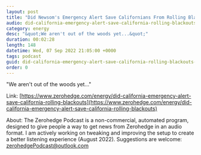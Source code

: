 ```yaml
---
layout: post
title: "Did Newsom's Emergency Alert Save Californians From Rolling Blackouts?"
audio: did-california-emergency-alert-save-california-rolling-blackouts-0
category: energy
desc: "&quot;We aren't out of the woods yet...&quot;"
duration: 00:02:28
length: 148
datetime: Wed, 07 Sep 2022 21:05:00 +0000
tags: podcast
guid: did-california-emergency-alert-save-california-rolling-blackouts-0
order: 0
---
```

&quot;We aren't out of the woods yet...&quot;

Link: [https://www.zerohedge.com/energy/did-california-emergency-alert-save-california-rolling-blackouts](https://www.zerohedge.com/energy/did-california-emergency-alert-save-california-rolling-blackouts)

About: The Zerohedge Podcast is a non-commercial, automated program, designed to give people a way to get news from Zerohedge in an audio format.  I am actively working on tweaking and improving the setup to create a better listening experience (August 2022).  Suggestions are welcome: [zerohedgePodcast@outlook.com](mailto:zerohedgePodcast@outlook.com)